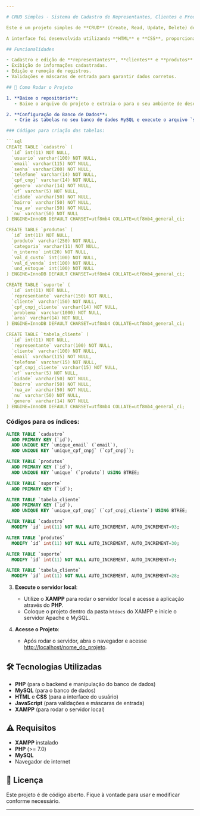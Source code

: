 ```yaml
---

# CRUD Simples - Sistema de Cadastro de Representantes, Clientes e Produtos

Este é um projeto simples de **CRUD** (Create, Read, Update, Delete) desenvolvido em **PHP** com integração com banco de dados **MySQL** e utilizando o **XAMPP** como servidor local. O projeto permite que o usuário registre **representantes**, **clientes** e **produtos**, além de poder editar os dados de ambos os registros.

A interface foi desenvolvida utilizando **HTML** e **CSS**, proporcionando uma experiência simples e acessível ao usuário. Também implementei **máscaras** e **validações** utilizando **JavaScript** para melhorar a usabilidade e garantir dados corretos.

## Funcionalidades

- Cadastro e edição de **representantes**, **clientes** e **produtos**.
- Exibição de informações cadastradas.
- Edição e remoção de registros.
- Validações e máscaras de entrada para garantir dados corretos.

## 🚀 Como Rodar o Projeto

1. **Baixe o repositório**:
   - Baixe o arquivo do projeto e extraia-o para o seu ambiente de desenvolvimento.

2. **Configuração do Banco de Dados**:
   - Crie as tabelas no seu banco de dados MySQL e execute o arquivo `sql_dados.sql` ou use os seguintes comandos SQL para criar as tabelas e os índices:

### Códigos para criação das tabelas:

```sql
CREATE TABLE `cadastro` (
  `id` int(11) NOT NULL,
  `usuario` varchar(100) NOT NULL,
  `email` varchar(115) NOT NULL,
  `senha` varchar(200) NOT NULL,
  `telefone` varchar(14) NOT NULL,
  `cpf_cnpj` varchar(14) NOT NULL,
  `genero` varchar(14) NOT NULL,
  `uf` varchar(5) NOT NULL,
  `cidade` varchar(50) NOT NULL,
  `bairro` varchar(50) NOT NULL,
  `rua_av` varchar(50) NOT NULL,
  `nu` varchar(50) NOT NULL
) ENGINE=InnoDB DEFAULT CHARSET=utf8mb4 COLLATE=utf8mb4_general_ci;

CREATE TABLE `produtos` (
  `id` int(11) NOT NULL,
  `produto` varchar(250) NOT NULL,
  `categoria` varchar(11) NOT NULL,
  `n_interno` int(20) NOT NULL,
  `val_d_custo` int(100) NOT NULL,
  `val_d_venda` int(100) NOT NULL,
  `und_estoque` int(100) NOT NULL
) ENGINE=InnoDB DEFAULT CHARSET=utf8mb4 COLLATE=utf8mb4_general_ci;

CREATE TABLE `suporte` (
  `id` int(11) NOT NULL,
  `representante` varchar(150) NOT NULL,
  `cliente` varchar(150) NOT NULL,
  `cpf_cnpj_cliente` varchar(14) NOT NULL,
  `problema` varchar(1000) NOT NULL,
  `area` varchar(14) NOT NULL
) ENGINE=InnoDB DEFAULT CHARSET=utf8mb4 COLLATE=utf8mb4_general_ci;

CREATE TABLE `tabela_cliente` (
  `id` int(11) NOT NULL,
  `representante` varchar(100) NOT NULL,
  `cliente` varchar(100) NOT NULL,
  `email` varchar(115) NOT NULL,
  `telefone` varchar(15) NOT NULL,
  `cpf_cnpj_cliente` varchar(15) NOT NULL,
  `uf` varchar(5) NOT NULL,
  `cidade` varchar(50) NOT NULL,
  `bairro` varchar(50) NOT NULL,
  `rua_av` varchar(50) NOT NULL,
  `nu` varchar(50) NOT NULL,
  `genero` varchar(14) NOT NULL
) ENGINE=InnoDB DEFAULT CHARSET=utf8mb4 COLLATE=utf8mb4_general_ci;
```

### Códigos para os índices:

```sql
ALTER TABLE `cadastro`
  ADD PRIMARY KEY (`id`),
  ADD UNIQUE KEY `unique_email` (`email`),
  ADD UNIQUE KEY `unique_cpf_cnpj` (`cpf_cnpj`); 

ALTER TABLE `produtos`
  ADD PRIMARY KEY (`id`),
  ADD UNIQUE KEY `unique` (`produto`) USING BTREE;

ALTER TABLE `suporte`
  ADD PRIMARY KEY (`id`);

ALTER TABLE `tabela_cliente`
  ADD PRIMARY KEY (`id`),
  ADD UNIQUE KEY `unique_cpf_cnpj` (`cpf_cnpj_cliente`) USING BTREE;

ALTER TABLE `cadastro`
  MODIFY `id` int(11) NOT NULL AUTO_INCREMENT, AUTO_INCREMENT=93;

ALTER TABLE `produtos`
  MODIFY `id` int(11) NOT NULL AUTO_INCREMENT, AUTO_INCREMENT=30;

ALTER TABLE `suporte`
  MODIFY `id` int(11) NOT NULL AUTO_INCREMENT, AUTO_INCREMENT=9;

ALTER TABLE `tabela_cliente`
  MODIFY `id` int(11) NOT NULL AUTO_INCREMENT, AUTO_INCREMENT=28;
```

3. **Execute o servidor local**:
   - Utilize o **XAMPP** para rodar o servidor local e acesse a aplicação através do **PHP**.
   - Coloque o projeto dentro da pasta `htdocs` do XAMPP e inicie o servidor Apache e MySQL.

4. **Acesse o Projeto**:
   - Após rodar o servidor, abra o navegador e acesse [http://localhost/nome_do_projeto](http://localhost/nome_do_projeto).

## 🛠 Tecnologias Utilizadas

- **PHP** (para o backend e manipulação do banco de dados)
- **MySQL** (para o banco de dados)
- **HTML** e **CSS** (para a interface do usuário)
- **JavaScript** (para validações e máscaras de entrada)
- **XAMPP** (para rodar o servidor local)

## ⚠️ Requisitos

- **XAMPP** instalado
- **PHP** (>= 7.0)
- **MySQL**
- Navegador de internet

## 📄 Licença

Este projeto é de código aberto. Fique à vontade para usar e modificar conforme necessário.

---
```

